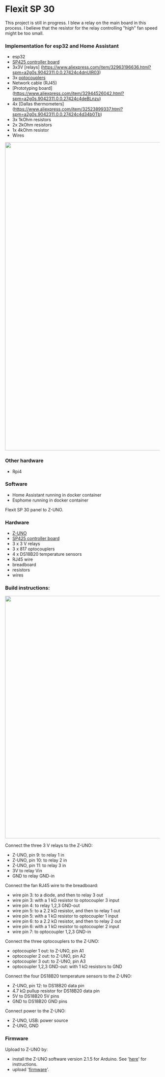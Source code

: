 # Flexit SP 30

This project is still in progress. I blew a relay on the main board in this process. I believe that the resistor for the relay controlling "high" fan speed might be too small.

### Implementation for esp32 and Home Assistant
 - esp32
 - [SP425 controller board](https://www.flexit.no/produkter/ventilasjonsaggregat_bolig/automatikk_utgatte_modeller/styresystem_sp_30/)
 - 3x3V [relays] (https://www.aliexpress.com/item/32963196636.html?spm=a2g0s.9042311.0.0.27424c4dnUIR03)
 - 3x [optocouplers](https://www.aliexpress.com/item/32833204725.html?spm=a2g0s.12269583.0.0.ca892879PIkUG4)
 - Network cable (RJ45)
 - [Prototyping board] (https://www.aliexpress.com/item/32944526042.html?spm=a2g0s.9042311.0.0.27424c4deBLnzu)
 - 4x [Dallas thermometers] (https://www.aliexpress.com/item/32523899337.html?spm=a2g0s.9042311.0.0.27424c4d34b0Tb)
 - 3x 1kOhm resistors
 - 2x 2kOhm resistors
 - 1x 4kOhm resistor
 - Wires

<img src="https://github.com/TomTorger/no.almli.flexit.zuno/blob/master/docs_esp32/esp32_protoboard_phase1.jpg" width="1000">

### Other hardware
 - Rpi4

### Software
 - Home Assistant running in docker container
 - Esphome running in docker container


Flexit SP 30 panel to Z-UNO.

### Hardware

- [Z-UNO](https://products.z-wavealliance.org/products/1825)
- [SP425 controller board](https://www.flexit.no/produkter/ventilasjonsaggregat/utgatte_modeller/tilbehor_aggregater_utgatte_modeller/sp425_styringskort_for_sentralstyring_sd/styringskort_datastyring_sp425/)
- 3 x 3 V relays
- 3 x 817 optocouplers
- 4 x DS18B20 temperature sensors 
- RJ45 wire
- breadboard
- resistors
- wires

### Build instructions:

<img src="https://balmli.github.io/no.almli.flexit.zuno/circuit.png" width="1173" height="787">

Connect the three 3 V relays to the Z-UNO:
- Z-UNO, pin  9: to relay 1 in
- Z-UNO, pin 10: to relay 2 in
- Z-UNO, pin 11: to relay 3 in
- 3V to relay Vin
- GND to relay GND-in

Connect the fan RJ45 wire to the breadboard:
- wire pin 3: to a diode, and then to relay 3 out
- wire pin 3: with a 1 kΩ resistor to optocoupler 3 input 
- wire pin 4: to relay 1,2,3 GND-out
- wire pin 5: to a 2.2 kΩ resistor, and then to relay 1 out
- wire pin 5: with a 1 kΩ resistor to optocoupler 1 input 
- wire pin 6: to a 2.2 kΩ resistor, and then to relay 2 out
- wire pin 6: with a 1 kΩ resistor to optocoupler 2 input 
- wire pin 7: to optocoupler 1,2,3 GND-in 

Connect the three optocouplers to the Z-UNO:
- optocoupler 1 out: to Z-UNO, pin A1
- optocoupler 2 out: to Z-UNO, pin A2
- optocoupler 3 out: to Z-UNO, pin A3
- optocoupler 1,2,3 GND-out: with 1 kΩ resistors to GND

Connect the four DS18B20 temperature sensors to the Z-UNO:
- Z-UNO, pin 12: to DS18B20 data pin
- 4.7 kΩ pullup resistor for DS18B20 data pin
- 5V to DS18B20 5V pins
- GND to DS18B20 GND pins

Connect power to the Z-UNO:
- Z-UNO, USB: power source
- Z-UNO, GND


### Firmware

Upload to Z-UNO by:

- install the Z-UNO software version 2.1.5 for Arduino.  See '[here](https://z-uno.z-wave.me/install)' for instructions.
- upload '[firmware](https://github.com/balmli/no.almli.flexit.zuno/blob/master/Flexit_SP30_ZUNO/Flexit_SP30_ZUNO.ino)'.

